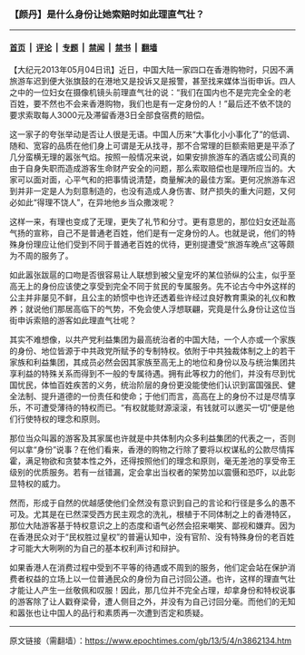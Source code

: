 ### 【颜丹】是什么身份让她索赔时如此理直气壮？

---

#### [首页](../../../..?n3862134) &nbsp;|&nbsp; [评论](../../../../../epoch-comment?n3862134) &nbsp;|&nbsp; [专题](../../../../../epoch-special?n3862134) &nbsp;|&nbsp; [禁闻](../../../../../epoch-news?n3862134) &nbsp;|&nbsp; [禁书](../../../../../books?n3862134) &nbsp;|&nbsp; [翻墙](https://github.com/gfw-breaker/nogfw/blob/master/README.md?n3862134)


<div class="post_content" id="artbody" itemprop="articleBody">
 <!-- article content begin -->
 <p>
  【大纪元2013年05月04日讯】近日，中国大陆一家四口在香港购物时，只因不满旅游车迟到便大张旗鼓的在港地又是投诉又是报警，甚至找来媒体当街申诉。四人之中的一位妇女在摄像机镜头前理直气壮的说：“我们在国内也不是完完全全的老百姓，要不然也不会来香港购物，我们也是有一定身份的人！”最后还不依不饶的要求索取每人3000元及滞留香港3日全部食宿费的赔偿。
 </p>
 <p>
  这一家子的夸张举动是否让人很是无语。中国人历来“大事化小小事化了”的低调、随和、宽容的品质在他们身上可谓是无从找寻，那不合常理的巨额索赔更是平添了几分蛮横无理的嚣张气焰。按照一般情况来说，如果安排旅游车的酒店或公司真的由于自身失职而造成游客生命财产安全的问题，那么索取赔偿也是理所应当的。大家可以面对面，心平气和的把事情说清楚，商量解决的最佳方案。更何况旅游车迟到并非一定是人为刻意制造的，也没有造成人身伤害、财产损失的重大问题，又何必如此“得理不饶人”，在异地他乡当众撒泼呢？
 </p>
 <p>
  这样一来，有理也变成了无理，更失了礼节和分寸。更有意思的，那位妇女还趾高气扬的宣称，自己不是普通老百姓，他们是有一定身份的人。也就是说，他们的特殊身份理应让他们受到不同于普通老百姓的优待，更别提遭受“旅游车晚点”这等颇为不周的服务了。
 </p>
 <p>
  如此嚣张跋扈的口吻是否很容易让人联想到被父皇宠坏的某位骄纵的公主，似乎至高无上的身份应该使之享受到完全不同于贫民的专属服务。先不论古今中外这样的公主并非屡见不鲜，且公主的娇惯中也许还透着些许经过良好教育熏染的礼仪和教养；就说他们那居高临下的气势，不免会使人浮想联翩，究竟是什么身份让这位当街申诉索赔的游客如此理直气壮呢？
 </p>
 <p>
  其实不难想像，以共产党利益集团为最高统治者的中国大陆，一个人亦或一个家族的身份、地位皆源于中共政党所赋予的专制特权。依附于中共独裁体制之上的若干家族和利益集团，其成员必然会因其家族至高无上的地位和身份以及与统治集团共享利益的特殊关系而得到不一般的专属待遇。拥有此等权力的他们，并没有尽到忧国忧民，体恤百姓疾苦的义务，统治阶层的身份更没能使他们认识到富国强民、健全法制、提升道德的一份责任和使命；于他们而言，高高在上的身份不过是尽情享乐，不可遭受薄待的特权而已。“有权就能财源滚滚，有钱就可以邀买一切”便是他们行使特权的理念和原则。
 </p>
 <p>
  那位当众叫嚣的游客及其家属也许就是中共体制内众多利益集团的代表之一，否则何以拿“身份”说事？在他们看来，香港的购物之行除了要将以权谋私的公款尽情挥霍，满足物欲和贪婪本性之外，还得按照他们的理念和原则，毫无差池的享受帝王级别的优质服务。若有一丝错漏，定会拿出当权者的架势加以震慑和恐吓，以此彰显特权的威力。
 </p>
 <p>
  然而，形成于自然的优越感使他们全然没有意识到自己的言论和行径是多么的愚不可及。尤其是在已然深受西方民主观念的洗礼，根植于不同体制之上的香港特区，那位大陆游客基于特权意识之上的态度和语气必然会招来嘲笑、鄙视和嫌弃。因为在香港民众对于“民权胜过皇权”的普遍认知中，没有官阶、没有特殊身份的老百姓才可能大大咧咧的为自己的基本权利声讨和辩护。
 </p>
 <p>
  如果香港人在消费过程中受到不平等的待遇或不周到的服务，他们定会站在保护消费者权益的立场上以一位普通民众的身份为自己讨回公道。也许，这样的理直气壮才能让人产生一丝敬佩和叹服！因此，那几位并不完全占理，却拿身份和特权说事的游客除了让人戳脊梁骨，遭人侧目之外，并没有为自己讨回分毫。而他们的无知和嚣张也让中国人的品行和素质再一次遭到否定和质疑。
 </p>
 <!-- article content end -->
 <div id="below_article_ad">
 </div>
</div>


---

原文链接（需翻墙）：https://www.epochtimes.com/gb/13/5/4/n3862134.htm